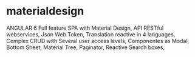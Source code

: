 # materialdesign
ANGULAR 6 Full feature SPA with Material Design, API RESTful webservices, Json Web Token, Translation reactive in 4 languages, Complex CRUD with Several user access levels, Componentes as Modal, Bottom Sheet, Material Tree, Paginator, Reactive Search boxes, 
